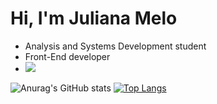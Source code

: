 <h1>Hi, I'm Juliana Melo</h1>
<ul>
  <li>Analysis and Systems Development student</li>
  <li>Front-End developer</li>
  <li><img src="![image](https://github.com/meloalves/meloalves/assets/118017932/df0fa888-6a92-4099-8cb5-ed39c7d27c41)
"></li>
</ul>


![Anurag's GitHub stats](https://github-readme-stats.vercel.app/api?username=meloalves&show_icons=true&theme=tokyonight)
[![Top Langs](https://github-readme-stats.vercel.app/api/top-langs/?username=meloalves&layout=compact&theme=tokyonight)](https://github.com/anuraghazra/github-readme-stats)


